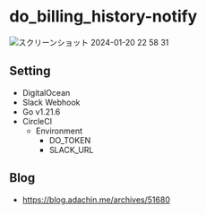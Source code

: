 # do_billing_history-notify

![スクリーンショット 2024-01-20 22 58 31](https://github.com/RVIRUS0817/do_billing_history-notify/assets/5633085/8046c605-3380-495d-8aec-d7f3034dbd52)

## Setting
- DigitalOcean
- Slack Webhook
- Go v1.21.6
- CircleCI
  - Environment
    - DO_TOKEN
	- SLACK_URL

## Blog

- https://blog.adachin.me/archives/51680

